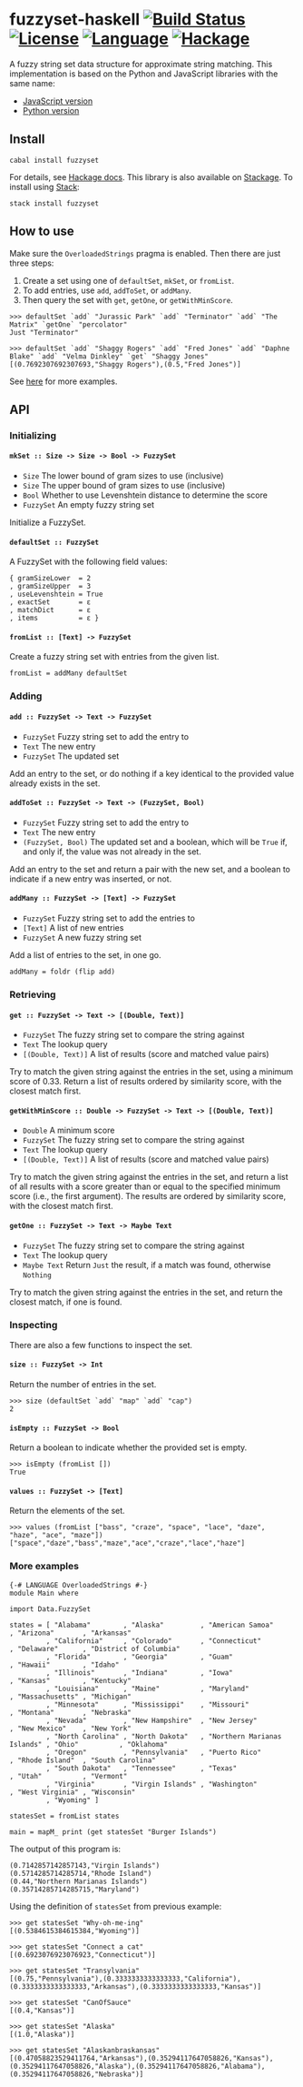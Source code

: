 # fuzzyset-haskell [![Build Status](https://img.shields.io/travis/laserpants/fuzzyset-haskell/master.svg?style=flat)](https://travis-ci.org/laserpants/fuzzyset-haskell) [![License](https://img.shields.io/badge/license-BSD%203--Clause-blue.svg)](https://opensource.org/licenses/BSD-3-Clause) [![Language](https://img.shields.io/badge/language-Haskell-yellow.svg)](https://www.haskell.org/) [![Hackage](https://img.shields.io/hackage/v/fuzzyset.svg)](http://hackage.haskell.org/package/fuzzyset)

A fuzzy string set data structure for approximate string matching. This implementation is based on the Python and JavaScript libraries with the same name:

* [JavaScript version](https://github.com/Glench/fuzzyset.js)
* [Python version](https://github.com/axiak/fuzzyset)

## Install

```
cabal install fuzzyset
```

For details, see [Hackage docs](http://hackage.haskell.org/package/fuzzyset). This library is also available on [Stackage](https://www.stackage.org/package/fuzzyset). To install using [Stack](https://www.haskellstack.org/):

```
stack install fuzzyset
```

## How to use

Make sure the `OverloadedStrings` pragma is enabled. Then there are just three steps:

1. Create a set using one of `defaultSet`, `mkSet`, or `fromList`.
2. To add entries, use `add`, `addToSet`, or `addMany`.
3. Then query the set with `get`, `getOne`, or `getWithMinScore`.

```
>>> defaultSet `add` "Jurassic Park" `add` "Terminator" `add` "The Matrix" `getOne` "percolator"
Just "Terminator"
```

```
>>> defaultSet `add` "Shaggy Rogers" `add` "Fred Jones" `add` "Daphne Blake" `add` "Velma Dinkley" `get` "Shaggy Jones"
[(0.7692307692307693,"Shaggy Rogers"),(0.5,"Fred Jones")]
```

See [here](https://github.com/laserpants/fuzzyset-haskell/blob/master/README.md#more-examples) for more examples.

## API

### Initializing

#### `mkSet :: Size -> Size -> Bool -> FuzzySet`

* `Size` The lower bound of gram sizes to use (inclusive)
* `Size`	The upper bound of gram sizes to use (inclusive)
* `Bool`	Whether to use Levenshtein distance to determine the score
* `FuzzySet` An empty fuzzy string set

Initialize a FuzzySet.

#### `defaultSet :: FuzzySet`

A FuzzySet with the following field values:

```
{ gramSizeLower  = 2
, gramSizeUpper  = 3
, useLevenshtein = True
, exactSet       = ε
, matchDict      = ε
, items          = ε }
```

#### `fromList :: [Text] -> FuzzySet`

Create a fuzzy string set with entries from the given list.

```
fromList = addMany defaultSet
```

### Adding

#### `add :: FuzzySet -> Text -> FuzzySet`

* `FuzzySet` Fuzzy string set to add the entry to
* `Text` The new entry
* `FuzzySet` The updated set

Add an entry to the set, or do nothing if a key identical to the provided value already exists in the set.

#### `addToSet :: FuzzySet -> Text -> (FuzzySet, Bool)`

* `FuzzySet` Fuzzy string set to add the entry to
* `Text`	The new entry
* `(FuzzySet, Bool)` The updated set and a boolean, which will be `True` if, and only if, the value was not already in the set.

Add an entry to the set and return a pair with the new set, and a boolean to indicate if a new entry was inserted, or not.

#### `addMany :: FuzzySet -> [Text] -> FuzzySet`

* `FuzzySet` Fuzzy string set to add the entries to
* `[Text]` A list of new entries
* `FuzzySet` A new fuzzy string set

Add a list of entries to the set, in one go.

```
addMany = foldr (flip add)
```

### Retrieving

#### `get :: FuzzySet -> Text -> [(Double, Text)]`

* `FuzzySet` The fuzzy string set to compare the string against
* `Text` The lookup query
* `[(Double, Text)]` A list of results (score and matched value pairs)

Try to match the given string against the entries in the set, using a minimum score of 0.33. Return a list of results ordered by similarity score, with the closest match first.

#### `getWithMinScore :: Double -> FuzzySet -> Text -> [(Double, Text)]`

* `Double` A minimum score
* `FuzzySet` The fuzzy string set to compare the string against
* `Text` The lookup query
* `[(Double, Text)]` A list of results (score and matched value pairs)

Try to match the given string against the entries in the set, and return a list of all results with a score greater than or equal to the specified minimum score (i.e., the first argument). The results are ordered by similarity score, with the closest match first.

#### `getOne :: FuzzySet -> Text -> Maybe Text`

* `FuzzySet` The fuzzy string set to compare the string against
* `Text` The lookup query
* `Maybe Text` Return `Just` the result, if a match was found, otherwise `Nothing`

Try to match the given string against the entries in the set, and return the closest match, if one is found.

### Inspecting

There are also a few functions to inspect the set.

#### `size :: FuzzySet -> Int`

Return the number of entries in the set.

```
>>> size (defaultSet `add` "map" `add` "cap")
2
```

#### `isEmpty :: FuzzySet -> Bool`

Return a boolean to indicate whether the provided set is empty.

```
>>> isEmpty (fromList [])
True
```

#### `values :: FuzzySet -> [Text]`

Return the elements of the set.

```
>>> values (fromList ["bass", "craze", "space", "lace", "daze", "haze", "ace", "maze"])
["space","daze","bass","maze","ace","craze","lace","haze"]
```

### More examples

```
{-# LANGUAGE OverloadedStrings #-}
module Main where

import Data.FuzzySet

states = [ "Alabama"        , "Alaska"         , "American Samoa"            , "Arizona"       , "Arkansas"
         , "California"     , "Colorado"       , "Connecticut"               , "Delaware"      , "District of Columbia"
         , "Florida"        , "Georgia"        , "Guam"                      , "Hawaii"        , "Idaho"
         , "Illinois"       , "Indiana"        , "Iowa"                      , "Kansas"        , "Kentucky"
         , "Louisiana"      , "Maine"          , "Maryland"                  , "Massachusetts" , "Michigan"
         , "Minnesota"      , "Mississippi"    , "Missouri"                  , "Montana"       , "Nebraska"
         , "Nevada"         , "New Hampshire"  , "New Jersey"                , "New Mexico"    , "New York"
         , "North Carolina" , "North Dakota"   , "Northern Marianas Islands" , "Ohio"          , "Oklahoma"
         , "Oregon"         , "Pennsylvania"   , "Puerto Rico"               , "Rhode Island"  , "South Carolina"
         , "South Dakota"   , "Tennessee"      , "Texas"                     , "Utah"          , "Vermont"
         , "Virginia"       , "Virgin Islands" , "Washington"                , "West Virginia" , "Wisconsin"
         , "Wyoming" ]

statesSet = fromList states

main = mapM_ print (get statesSet "Burger Islands")
```

The output of this program is:

```
(0.7142857142857143,"Virgin Islands")
(0.5714285714285714,"Rhode Island")
(0.44,"Northern Marianas Islands")
(0.35714285714285715,"Maryland")
```

Using the definition of `statesSet` from previous example:

```
>>> get statesSet "Why-oh-me-ing"
[(0.5384615384615384,"Wyoming")]

>>> get statesSet "Connect a cat"
[(0.6923076923076923,"Connecticut")]

>>> get statesSet "Transylvania"
[(0.75,"Pennsylvania"),(0.3333333333333333,"California"),(0.3333333333333333,"Arkansas"),(0.3333333333333333,"Kansas")]

>>> get statesSet "CanOfSauce"
[(0.4,"Kansas")]

>>> get statesSet "Alaska"
[(1.0,"Alaska")]

>>> get statesSet "Alaskanbraskansas"
[(0.47058823529411764,"Arkansas"),(0.35294117647058826,"Kansas"),(0.35294117647058826,"Alaska"),(0.35294117647058826,"Alabama"),(0.35294117647058826,"Nebraska")]
```
